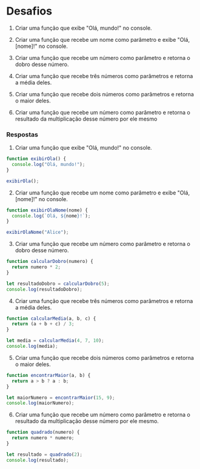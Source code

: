 # Desafios

1. Criar uma função que exibe "Olá, mundo!" no console.

2. Criar uma função que recebe um nome como parâmetro e exibe "Olá, [nome]!" no console.

3. Criar uma função que recebe um número como parâmetro e retorna o dobro desse número.

4. Criar uma função que recebe três números como parâmetros e retorna a média deles.

5. Criar uma função que recebe dois números como parâmetros e retorna o maior deles.

6. Criar uma função que recebe um número como parâmetro e retorna o resultado da multiplicação desse número por ele mesmo

### Respostas

1. Criar uma função que exibe "Olá, mundo!" no console.

```javascript
function exibirOla() {
  console.log("Olá, mundo!");
}

exibirOla();
```

2. Criar uma função que recebe um nome como parâmetro e exibe "Olá, [nome]!" no console.

```javascript
function exibirOlaNome(nome) {
  console.log(`Olá, ${nome}!`);
}

exibirOlaNome("Alice");
```

3. Criar uma função que recebe um número como parâmetro e retorna o dobro desse número.

```javascript
function calcularDobro(numero) {
  return numero * 2;
}

let resultadoDobro = calcularDobro(5);
console.log(resultadoDobro);
```

4. Criar uma função que recebe três números como parâmetros e retorna a média deles.

```javascript
function calcularMedia(a, b, c) {
  return (a + b + c) / 3;
}

let media = calcularMedia(4, 7, 10);
console.log(media);
```

5. Criar uma função que recebe dois números como parâmetros e retorna o maior deles.

```javascript
function encontrarMaior(a, b) {
  return a > b ? a : b;
}

let maiorNumero = encontrarMaior(15, 9);
console.log(maiorNumero);
```

6. Criar uma função que recebe um número como parâmetro e retorna o resultado da multiplicação desse número por ele mesmo.

```javascript
function quadrado(numero) {
  return numero * numero;
}

let resultado = quadrado(2);
console.log(resultado); 
```